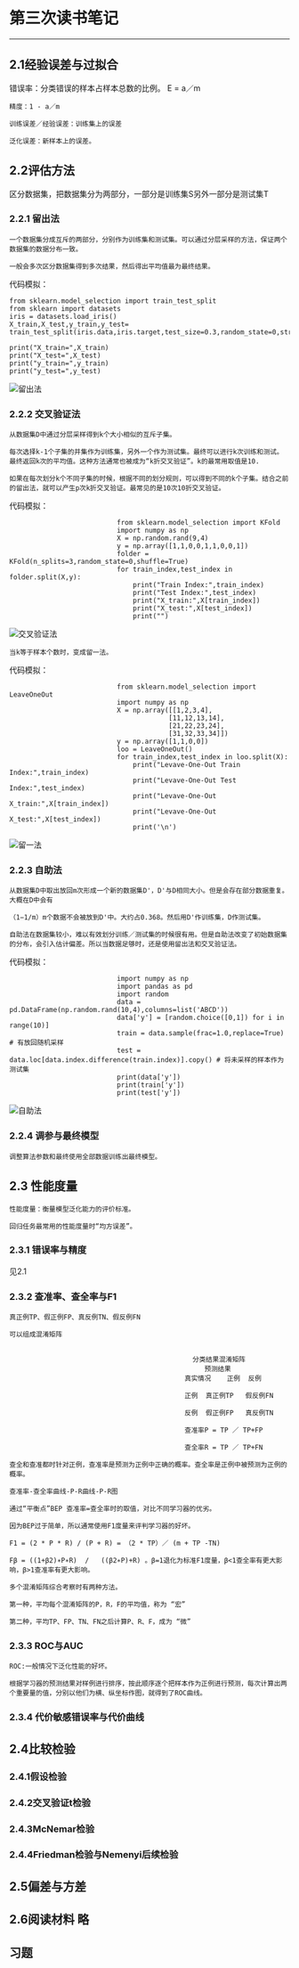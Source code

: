 # 第三次读书笔记 #
---
## 2.1经验误差与过拟合 ##
 错误率：分类错误的样本占样本总数的比例。  E = a／m

    精度：1 - a／m

    训练误差／经验误差：训练集上的误差

    泛化误差：新样本上的误差。
## 2.2评估方法 ##
 区分数据集，把数据集分为两部分，一部分是训练集S另外一部分是测试集T
### 2.2.1 留出法 ###
    一个数据集分成互斥的两部分，分别作为训练集和测试集。可以通过分层采样的方法，保证两个数据集的数据分布一致。

    一般会多次区分数据集得到多次结果，然后得出平均值最为最终结果。
    
代码模拟：

    from sklearn.model_selection import train_test_split
    from sklearn import datasets
    iris = datasets.load_iris()
    X_train,X_test,y_train,y_test= train_test_split(iris.data,iris.target,test_size=0.3,random_state=0,stratify=iris.target)

    print("X_train=",X_train)
    print("X_test=",X_test)
    print("y_train=",y_train)
    print("y_test=",y_test)
 ![留出法](https://github.com/Desir10101000Dj/--/blob/master/image/%E7%95%99%E5%87%BA.PNG?raw=true)

### 2.2.2 交叉验证法 ###
    从数据集D中通过分层采样得到k个大小相似的互斥子集。

    每次选择k-1个子集的并集作为训练集，另外一个作为测试集。最终可以进行k次训练和测试。最终返回k次的平均值。这种方法通常也被成为“k折交叉验证”。k的最常用取值是10.

    如果在每次划分k个不同子集的时候，根据不同的划分规则，可以得到不同的k个子集。结合之前的留出法，就可以产生p次k折交叉验证。最常见的是10次10折交叉验证。

   

代码模拟：


                               from sklearn.model_selection import KFold
                               import numpy as np
                               X = np.random.rand(9,4)
                               y = np.array([1,1,0,0,1,1,0,0,1])
                               folder = KFold(n_splits=3,random_state=0,shuffle=True)
                               for train_index,test_index in folder.split(X,y):
                                   print("Train Index:",train_index)
                                   print("Test Index:",test_index)
                                   print("X_train:",X[train_index])
                                   print("X_test:",X[test_index])
                                   print("")
                                   
  ![交叉验证法](https://github.com/Desir10101000Dj/--/blob/master/image/%E4%BA%A4%E5%8F%89%E9%AA%8C%E8%AF%81.PNG?raw=true)
  
              
    当k等于样本个数时，变成留一法。
代码模拟：


                               from sklearn.model_selection import LeaveOneOut
                               import numpy as np
                               X = np.array([[1,2,3,4],
                                            [11,12,13,14],
                                            [21,22,23,24],
                                            [31,32,33,34]])
                               y = np.array([1,1,0,0])
                               loo = LeaveOneOut()
                               for train_index,test_index in loo.split(X):
                                   print("Levave-One-Out Train Index:",train_index)
                                   print("Levave-One-Out Test Index:",test_index)
                                   print("Levave-One-Out X_train:",X[train_index])
                                   print("Levave-One-Out X_test:",X[test_index])
                                   print('\n')
![留一法](https://github.com/Desir10101000Dj/--/blob/master/image/%E7%95%99%E4%B8%80%E6%B3%95.PNG?raw=true)

    

###  2.2.3 自助法 ###
    从数据集D中取出放回m次形成一个新的数据集D'，D'与D相同大小。但是会存在部分数据重复。大概在D中会有

    （1−1/m）m个数据不会被放到D'中。大约占0.368。然后用D'作训练集，D作测试集。

    自助法在数据集较小，难以有效划分训练／测试集的时候很有用。但是自助法改变了初始数据集的分布，会引入估计偏差。所以当数据足够时，还是使用留出法和交叉验证法。
代码模拟：


                               import numpy as np
                               import pandas as pd
                               import random
                               data = pd.DataFrame(np.random.rand(10,4),columns=list('ABCD'))
                               data['y'] = [random.choice([0,1]) for i in range(10)]
                               train = data.sample(frac=1.0,replace=True) # 有放回随机采样
                               test = data.loc[data.index.difference(train.index)].copy() # 将未采样的样本作为测试集
                               print(data['y'])
                               print(train['y'])
                               print(test['y'])
                               
![自助法](https://github.com/Desir10101000Dj/--/blob/master/image/%E8%87%AA%E5%8A%A9%E6%B3%95.PNG?raw=true)
                               

###  2.2.4 调参与最终模型 ###
    调整算法参数和最终使用全部数据训练出最终模型。

## 2.3 性能度量 ##
    性能度量：衡量模型泛化能力的评价标准。

    回归任务最常用的性能度量时“均方误差”。

### 2.3.1 错误率与精度 ###
见2.1
### 2.3.2 查准率、查全率与F1 ###
    真正例TP、假正例FP、真反例TN、假反例FN

    可以组成混淆矩阵


                                                  分类结果混淆矩阵
                                                     预测结果
                                                真实情况	正例	反例
                                                
                                                正例	真正例TP	假反例FN
                                                
                                                反例	假正例FP	真反例TN
                                                
                                                查准率P = TP ／ TP+FP

                                                查全率R = TP ／ TP+FN

    查全和查准都时针对正例，查准率是预测为正例中正确的概率。查全率是正例中被预测为正例的概率。

    查准率-查全率曲线-P-R曲线-P-R图

    通过“平衡点”BEP 查准率=查全率时的取值，对比不同学习器的优劣。

    因为BEP过于简单，所以通常使用F1度量来评判学习器的好坏。

    F1 = (2 * P * R) / (P + R) = （2 * TP）／ (m + TP -TN)

    Fβ = ((1+β2)∗P∗R)  /   ((β2∗P)+R) 。β=1退化为标准F1度量，β<1查全率有更大影响，β>1查准率有更大影响。

    多个混淆矩阵综合考察时有两种方法。

    第一种，平均每个混淆矩阵的P，R，F的平均值，称为 “宏”

    第二种，平均TP、FP、TN、FN之后计算P、R、F，成为 “微”

  ### 2.3.3 ROC与AUC ###
    ROC:一般情况下泛化性能的好坏。

    根据学习器的预测结果对样例进行排序，按此顺序逐个把样本作为正例进行预测，每次计算出两个重要量的值，分别以他们为横、纵坐标作图，就得到了ROC曲线。 
    
### 2.3.4 代价敏感错误率与代价曲线  ###


## 2.4比较检验 ##



### 2.4.1假设检验 ###




### 2.4.2交叉验证t检验 ###



### 2.4.3McNemar检验 ###




### 2.4.4Friedman检验与Nemenyi后续检验 ###





## 2.5偏差与方差 ##






## 2.6阅读材料 略 ##







## 习题 ##
 

        

